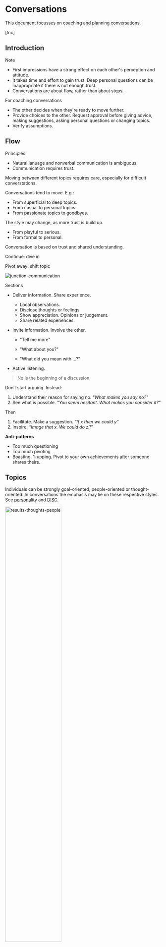 # Conversations

This document focusses on coaching and planning conversations.

[toc]

## Introduction

Note

- First impressions have a strong effect on each other's perception and attitude.
- It takes time and effort to gain trust. Deep personal questions can be inappropriate if there is not enough trust.
- Conversations are about flow, rather than about steps.

For coaching conversations

- The other decides when they're ready to move further.
- Provide choices to the other. Request approval before giving advice, making suggestions, asking personal questions or changing topics.
- Verify assumptions.

## Flow

Principles

- Natural lanuage and nonverbal communication is ambiguous.
- Communication requires trust.

Moving between different topics requires care, especially for difficult converstations.

Conversations tend to move. E.g.:

- From superficial to deep topics.
- From casual to personal topics.
- From passionate topics to goodbyes.

The style may change, as more trust is build up.

- From playful to serious.
- From formal to personal.

Conversation is based on trust and shared understanding.

Continue: dive in

Pivot away: shift topic

<img src="../img/junction-communication.png" alt="junction-communication" style="max-height:15em;" />

Sections

- Deliver information. Share experience.

  - Local observations.
  - Disclose thoughts or feelings
  - Show appreciation. Opinions or judgement.
  - Share related experiences.

- Invite information. Involve the other.

  - "Tell me more"

  - "What about you?"

  - "What did you mean with ...?"

- Active listening.

> No is the beginning of a discussion

Don’t start arguing. Instead:

1. Understand their reason for saying no. *"What makes you say no?"*
2. See what is possible. *“You seem hesitant. What makes you consider it?”*

Then

1. Facilitate. Make a suggestion. *“If x then we could y”*
2. Inspire. *“Image that x. We could do z!!”*

**Anti-patterns**

- Too much questioning
- Too much pivoting
- Boasting. 1-upping. Pivot to your own achievements after someone shares theirs.

## Topics

Individuals can be strongly goal-oriented, people-oriented or thought-oriented. In conversations the emphasis may lie on these respective styles. See [personality](../psychology/personality.md) and [DISC](https://en.wikipedia.org/wiki/DISC_assessment).

<img src="../img/results-thoughts-people.png" alt="results-thoughts-people" style="width:60%;" />

Converstations can move between content, form, relation and context. See [communication triangle](pyramid.md).

## Types

Group conversation types.

- Social small talk. Current events, sports, hobbies.
- Catching up. Mention milestones.
- Storytelling. E.g. personal experiences.
- Emotional support.
- Opinions and debates.
- Advice-seeking.
- Planning and organizing.

|              | Small Talk          | Passionate Talk  | Deep Conversation     |
| ------------ | ------------------- | ---------------- | --------------------- |
| **Content**  | Anything            | Specifics        | Personal experiences  |
| **Form**     | Casual, superficial | Directed         | 1:1                   |
| **Relation** | Non-personal        | Shared interest  | Trust & vulnerability |
| **Pace**     | Fast                | Energetic        | Careful               |
| **Scope**    | Explore             | Continue further | Dive deep             |

## Models

### Small talk

Move from small talk to deep conversations (and back)

1. Greeting. Make contact. Acknowledge each other. Set expectations.
2. Content.
3. Goodbye.
   1. Start signalling towards ending the conversation.
   2. Commit to future actions.

![conversation-deep-dive](../img/conversation-deep-dive.png)

Attitude

- Be interested, rather than trying to be interesting. Notice something that attracts you.
- Connection > perfection
- Emphasize non-verbal communication over literal text.
- Dance around. Play. Use tension and release.

The form can vary from formal to exageration, irony or sarcasm.

Typical phrases

- *"Tell me more"*
- *"What did you mean with ...?"*

Break the ice

- Break the tension. Take a step towards familiarity.

Unbreak the ice (anti-pattern)

- Close of a conversation. Leave the other stunned.

## Active Listening

Listening and empathy.

<img src="../img/active-listening.png" alt="active-listening" style="width:80%;" />

Agreeing and disagreeing. With details or intent. Note: all of these can be communicated without words.

<img src="../img/quadrant-disagree-relation-content.png" alt="quadrant-disagree-relation-content" style="max-height:24em;" />

### Professional conversations

Each level should be sufficient, before moving to the next level. Jumping to the last step may cause misunderstanding.

1. Small talk
2. Relation
3. Personality
4. Expertise
5. Style
6. Content
